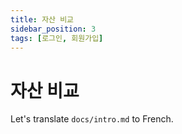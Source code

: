 ```yaml
---
title: 자산 비교
sidebar_position: 3
tags: [로그인, 회원가입]
---
```


# 자산 비교

Let's translate `docs/intro.md` to French.
